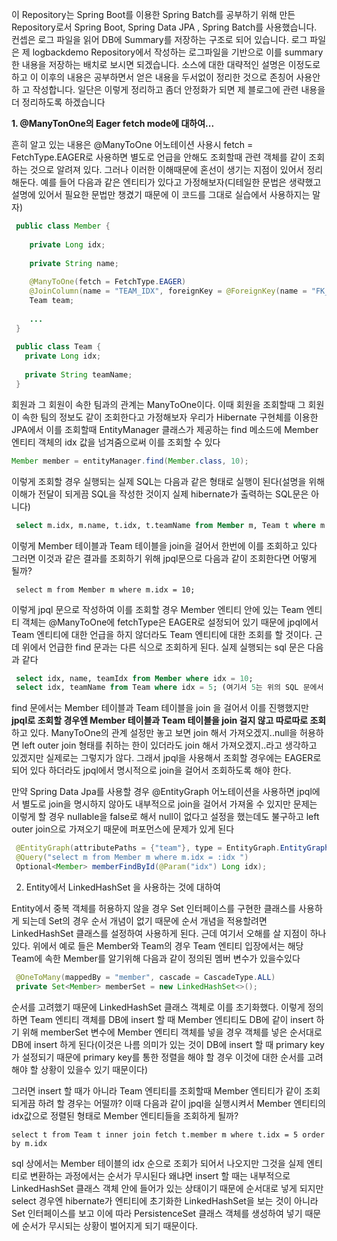 이 Repository는 Spring Boot를 이용한 Spring Batch를 공부하기 위해 만든 Repository로서 Spring Boot, Spring Data JPA
, Spring Batch를 사용했습니다.
컨셉은 로그 파일을 읽어 DB에 Summary를 저장하는 구조로 되어 있습니다. 로그 파일은 제 logbackdemo Repository에서 작성하는 
로그파일을 기반으로 이를 summary 한 내용을 저장하는 배치로 보시면 되겠습니다.
소스에 대한 대략적인 설명은 이정도로 하고 이 이후의 내용은 공부하면서 얻은 내용을 두서없이 정리한 것으로 존칭어 사용안하
고 작성합니다. 일단은 이렇게 정리하고 좀더 안정화가 되면 제 블로그에 관련 내용을 더 정리하도록 하겠습니다

**1. @ManyTonOne의 Eager fetch mode에 대하여...**

흔히 알고 있는 내용은 @ManyToOne 어노테이션 사용시 fetch = FetchType.EAGER로 사용하면 별도로 언급을 안해도 조회할때 관련
 객체를 같이 조회하는 것으로 알려져 있다. 그러나 이러한 이해때문에 혼선이 생기는 지점이 있어서 정리해둔다. 예를 들어 다음과 
 같은 엔티티가 있다고 가정해보자(디테일한 문법은 생략했고 설명에 있어서 필요한 문법만 챙겼기 때문에 이 코드를 그대로 실습에서
 사용하지는 말자)

```java
 public class Member {
    
    private Long idx;
    
    private String name;
    
    @ManyToOne(fetch = FetchType.EAGER)
    @JoinColumn(name = "TEAM_IDX", foreignKey = @ForeignKey(name = "FK_MEMBER_TEAM"), nullable = false)
    Team team;
    
    ...
 }
 
 public class Team {
   private Long idx;
   
   private String teamName;
 }
``` 

 회원과 그 회원이 속한 팀과의 관계는 ManyToOne이다. 이때 회원을 조회할때 그 회원이 속한 팀의 정보도 같이 조회한다고 가정해보자
 우리가 Hibernate 구현체를 이용한 JPA에서 이를 조회할때 EntityManager 클래스가 제공하는 find 메소드에 Member 엔티티 객체의 
 idx 값을 넘겨줌으로써 이를 조회할 수 있다
 
 ```java
 Member member = entityManager.find(Member.class, 10);
 ```

 이렇게 조회할 경우 실행되는 실제 SQL는 다음과 같은 형태로 실행이 된다(설명을 위해 이해가 전달이 되게끔 SQL을 작성한 것이지 
 실제 hibernate가 출력하는 SQL문은 아니다)
 
```sql
 select m.idx, m.name, t.idx, t.teamName from Member m, Team t where m.idx = 10 and m.teamidx = t.idx
``` 

 이렇게 Member 테이블과 Team 테이블을 join을 걸어서 한번에 이를 조회하고 있다
 그러면 이것과 같은 결과를 조회하기 위해 jpql문으로 다음과 같이 조회한다면 어떻게 될까?

```jpaql 
 select m from Member m where m.idx = 10;
```
 
 이렇게 jpql 문으로 작성하여 이를 조회할 경우 Member 엔티티 안에 있는 Team 엔티티 객체는 @ManyToOne에 fetchType은 EAGER로
  설정되어 있기 때문에 jpql에서 Team 엔티티에 대한 언급을 하지 않더라도 Team 엔티티에 대한 조회를 할 것이다. 근데 위에서 
  언급한 find 문과는 다른 식으로 조회하게 된다. 실제 실행되는 sql 문은 다음과 같다

```sql  
 select idx, name, teamIdx from Member where idx = 10;
 select idx, teamName from Team where idx = 5; (여기서 5는 위의 SQL 문에서 조회하여 나온 teamIdx 컬럼 값이다)
```
 
 find 문에서는 Member 테이블과 Team 테이블을 join 을 걸어서 이를 진행했지만 **jpql로 조회할 경우엔 Member 테이블과 Team 
 테이블을 join 걸지 않고 따로따로 조회**하고 있다. ManyToOne의 관계 설정만 놓고 보면 join 해서 가져오겠지..null을 허용하면 
 left outer join 형태를 취하는 한이 있더라도 join 해서 가져오겠지..라고 생각하고 있겠지만 실제로는 그렇지가 않다. 그래서
 jpql을 사용해서 조회할 경우에는 EAGER로 되어 있다 하더라도 jpql에서 명시적으로 join을 걸어서 조회하도록 해야 한다.
 
 만약 Spring Data Jpa를 사용할 경우 @EntityGraph 어노테이션을 사용하면 jpql에서 별도로 join을 명시하지 않아도 내부적으로 
 join을 걸어서 가져올 수 있지만 문제는 이렇게 할 경우 nullable을 false로 해서 null이 없다고 설정을 했는데도 불구하고 
 left outer join으로 가져오기 때문에 퍼포먼스에 문제가 있게 된다

```java
 @EntityGraph(attributePaths = {"team"}, type = EntityGraph.EntityGraphType.LOAD)
 @Query("select m from Member m where m.idx = :idx ")
 Optional<Member> memberFindById(@Param("idx") Long idx);
``` 

 2. Entity에서 LinkedHashSet 을 사용하는 것에 대하여
 
 Entity에서 중복 객체를 허용하지 않을 경우 Set 인터페이스를 구현한 클래스를 사용하게 되는데 Set의 경우 순서 개념이 없기 
 때문에 순서 개념을 적용할려면 LinkedHashSet 클래스를 설정하여 사용하게 된다. 근데 여기서 오해를 살 지점이 하나 있다.
 위에서 예로 들은 Member와 Team의 경우 Team 엔티티 입장에서는 해당 Team에 속한 Member를 알기위해 다음과 같이 정의된 멤버
 변수가 있을수있다

```java
 @OneToMany(mappedBy = "member", cascade = CascadeType.ALL)
 private Set<Member> memberSet = new LinkedHashSet<>();
```

 순서를 고려했기 때문에 LinkedHashSet 클래스 객체로 이를 초기화했다. 이렇게 정의하면 Team 엔티티 객체를 DB에 insert 할 때
 Member 엔티티도 DB에 같이 insert 하기 위해 memberSet 변수에 Member 엔티티 객체를 넣을 경우 객체를 넣은 순서대로 DB에 
 insert 하게 된다(이것은 나름 의미가 있는 것이 DB에 insert 할 때 primary key가 설정되기 때문에 primary key를 통한 정렬을 
 해야 할 경우 이것에 대한 순서를 고려해야 할 상황이 있을수 있기 때문이다)
 
 그러면 insert 할 때가 아니라 Team 엔티티를 조회할때 Member 엔티티가 같이 조회되게끔 하려 할 경우는 어떨까? 이때 다음과 
 같이 jpql을 실행시켜서 Member 엔티티의 idx값으로 정렬된 형태로 Member 엔티티들을 조회하게 될까?
 
 ```jpaql
 select t from Team t inner join fetch t.member m where t.idx = 5 order by m.idx
 ``` 

 sql 상에서는 Member 테이블의 idx 순으로 조회가 되어서 나오지만 그것을 실제 엔티티로 변환하는 과정에서는 순서가 무시된다
 왜냐면 insert 할 때는 내부적으로 LinkedHashSet 클래스 객체 안에 들어가 있는 상태이기 때문에 순서대로 넣게 되지만 select
 경우엔 hibernate가 엔티티에 초기화한 LinkedHashSet을 보는 것이 아니라 Set 인터페이스를 보고 이에 따라 PersistenceSet 
 클래스 객체를 생성하여 넣기 때문에 순서가 무시되는 상황이 벌어지게 되기 때문이다.
  
 
  
  
   